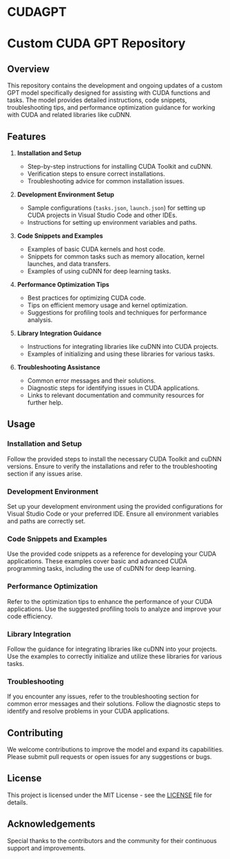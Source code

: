 # CUDAGPT

# Custom CUDA GPT Repository

## Overview

This repository contains the development and ongoing updates of a custom GPT model specifically designed for assisting with CUDA functions and tasks. The model provides detailed instructions, code snippets, troubleshooting tips, and performance optimization guidance for working with CUDA and related libraries like cuDNN.

## Features

1. **Installation and Setup**
   - Step-by-step instructions for installing CUDA Toolkit and cuDNN.
   - Verification steps to ensure correct installations.
   - Troubleshooting advice for common installation issues.

2. **Development Environment Setup**
   - Sample configurations (`tasks.json`, `launch.json`) for setting up CUDA projects in Visual Studio Code and other IDEs.
   - Instructions for setting up environment variables and paths.

3. **Code Snippets and Examples**
   - Examples of basic CUDA kernels and host code.
   - Snippets for common tasks such as memory allocation, kernel launches, and data transfers.
   - Examples of using cuDNN for deep learning tasks.

4. **Performance Optimization Tips**
   - Best practices for optimizing CUDA code.
   - Tips on efficient memory usage and kernel optimization.
   - Suggestions for profiling tools and techniques for performance analysis.

5. **Library Integration Guidance**
   - Instructions for integrating libraries like cuDNN into CUDA projects.
   - Examples of initializing and using these libraries for various tasks.

6. **Troubleshooting Assistance**
   - Common error messages and their solutions.
   - Diagnostic steps for identifying issues in CUDA applications.
   - Links to relevant documentation and community resources for further help.

## Usage

### Installation and Setup

Follow the provided steps to install the necessary CUDA Toolkit and cuDNN versions. Ensure to verify the installations and refer to the troubleshooting section if any issues arise.

### Development Environment

Set up your development environment using the provided configurations for Visual Studio Code or your preferred IDE. Ensure all environment variables and paths are correctly set.

### Code Snippets and Examples

Use the provided code snippets as a reference for developing your CUDA applications. These examples cover basic and advanced CUDA programming tasks, including the use of cuDNN for deep learning.

### Performance Optimization

Refer to the optimization tips to enhance the performance of your CUDA applications. Use the suggested profiling tools to analyze and improve your code efficiency.

### Library Integration

Follow the guidance for integrating libraries like cuDNN into your projects. Use the examples to correctly initialize and utilize these libraries for various tasks.

### Troubleshooting

If you encounter any issues, refer to the troubleshooting section for common error messages and their solutions. Follow the diagnostic steps to identify and resolve problems in your CUDA applications.

## Contributing

We welcome contributions to improve the model and expand its capabilities. Please submit pull requests or open issues for any suggestions or bugs.

## License

This project is licensed under the MIT License - see the [LICENSE](https://github.com/LiamYoungRWO/CUDAGPT/blob/main/LICENSE.md) file for details.

## Acknowledgements

Special thanks to the contributors and the community for their continuous support and improvements.



